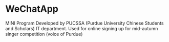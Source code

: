 # WeChatApp
MINI Program
Developed by PUCSSA (Purdue University Chinese Students and Scholars) IT department.
Used for online signing up for mid-autumn singer competition (voice of Purdue)

